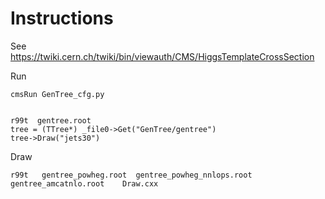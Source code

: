 Instructions
====

See
    https://twiki.cern.ch/twiki/bin/viewauth/CMS/HiggsTemplateCrossSection
    

Run

    cmsRun GenTree_cfg.py
    
    
    r99t  gentree.root
    tree = (TTree*) _file0->Get("GenTree/gentree")
    tree->Draw("jets30")
    
    
Draw

    r99t   gentree_powheg.root  gentree_powheg_nnlops.root   gentree_amcatnlo.root    Draw.cxx
    
    